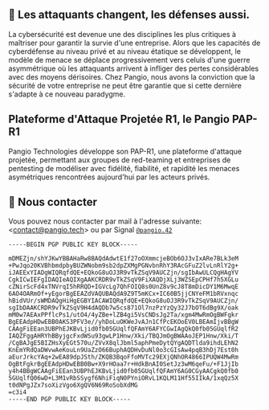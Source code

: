 ## 🤔 Les attaquants changent, les défenses aussi.

La cybersécurité est devenue une des disciplines les plus critiques à maîtriser pour garantir la survie d'une entreprise. Alors que les capacités de cyberdéfense au niveau privé et au niveau étatique se développent, le modèle de menace se déplace progressivement vers celuis d'une guerre asymmétrique où les attaquants arrivent à infliger des pertes considérables avec des moyens dérisoires. Chez Pangio, nous avons la conviction que la sécurité de votre entreprise ne peut être garantie que si cette dernière s'adapte à ce nouveau paradygme.

## Plateforme d'Attaque Projetée R1, le Pangio PAP-R1

Pangio Technologies développe son PAP-R1, une plateforme d'attaque projetée, permettant aux groupes de red-teaming et entreprises de pentesting de modéliser avec fidélité, fiabilité, et rapidité les menaces asymétriques rencontrées aujourd'hui par les acteurs privés.

## 📝 Nous contacter

Vous pouvez nous contacter par mail à l'adresse suivante: <[contact@pangio.tech](mailto:contact@pangio.tech)> ou par Signal [`@pangio.42`](https://signal.me/#eu/V4_HWoR8QgkXqY2bUVRpRP31z7I7GYPvhb3PaSHIqpu9MDI32qtG8L03nywRktLg)

```
-----BEGIN PGP PUBLIC KEY BLOCK-----

mDMEZjn/shYJKwYBBAHaRw8BAQdAdwtE1f27oOXmmcjeBOb6OJ3vIxARe7BLk3eM
+PwJqo20KVBhbmdpbyBUZWNobm9sb2dpZXMgPGNvbnRhY3RAcGFuZ2lvLnRlY2g+
iJAEExYIADgWIQRqfdQE+EQkoG8uOJ3R9vTkZSqV9AUCZjn/sgIbAwULCQgHAgYV
CgkICwIEFgIDAQIeAQIXgAAKCRDR9vTkZSqV9FiXAQDjXLj3WZSEpCPHf7h5XGLu
cZNirScFd4xTNVrqI5hRRQD+IGVcLg7QhFOIQ8s0UnZ8v9cJ8T8mDicDY1M6MwqE
6AO4OARmOf+yEgorBgEEAZdVAQUBAQdA9Z9T5mKCx+IC60B5jjCNYeFM1bRVxnqc
hBidVUr/sWMDAQgHiHgEGBYIACAWIQRqfdQE+EQkoG8uOJ3R9vTkZSqV9AUCZjn/
sgIbDAAKCRDR9vTkZSqV9H4dAQDb7w5cs871Ol7nzPzYzQy32J7bOT6dBg9X/oak
mM0w7AEAxPPflcPs1/utO4/4yZBe+lZB4gi5VsCNDsJg2Ta/xgm4MwRmOgBWFgkr
BgEEAdpHDwEBB0AKS3PFV3e//yhDoLuOKWeJvAJn1CfPcEKOoEV0LBEAmIjvBBgW
CAAgFiEEan3UBPhEJKBvLjid0fb05GUqlfQFAmY6AFYCGwIAgQkQ0fb05GUqlfR2
IAQZFggAHRYhBByjgcFxdWSu93gwLP1Hnw/Xki/TBQJmOgBWAAoJEP1Hnw/Xki/T
/CgBAJgE5BIZHsXyEGt570u/ZVvX8qlJbml5aphPmeDytQYgAQDTlda9ihdLEhN2
KnEmYRdQaDWvwAeKouLn9UaZzO66BuphAQDHvDuNl0o3cGIsAw4pqB3hDj7Est0h
aEurJrkcYAq+2wEA89dpJSth/ZKQB3BqoFfoMVTc29EXjQNhOR4866IPUQW4MwRm
OgBtFgkrBgEEAdpHDwEBB0Bw+X9rHOaa7r+HdkBnAI0SetJz3wM6qeFu/+F1JjIb
y4h4BBgWCAAgFiEEan3UBPhEJKBvLjid0fb05GUqlfQFAmY6AG0CGyAACgkQ0fb0
5GUqlfQ06wD+L3M1vRbSSygf6NhiFiqN0PYniORvL1KQLM11Hf55IIkA/1xqQz5X
t0dNPgJZx7soXizVgo6XgQV6N69RoSobXdMG
=c3i4
-----END PGP PUBLIC KEY BLOCK-----
```
